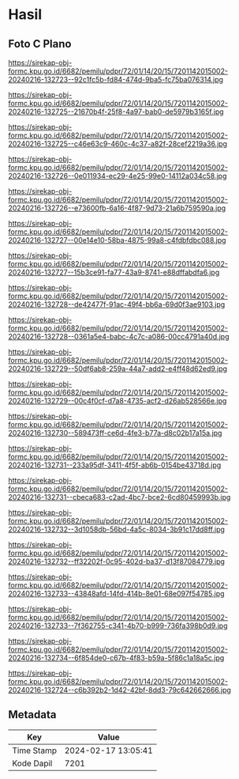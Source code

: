 # Hasil

## Foto C Plano

https://sirekap-obj-formc.kpu.go.id/6682/pemilu/pdpr/72/01/14/20/15/7201142015002-20240216-132723--92c1fc5b-fd84-474d-9ba5-fc75ba076314.jpg

https://sirekap-obj-formc.kpu.go.id/6682/pemilu/pdpr/72/01/14/20/15/7201142015002-20240216-132725--21670b4f-25f8-4a97-bab0-de5979b3165f.jpg

https://sirekap-obj-formc.kpu.go.id/6682/pemilu/pdpr/72/01/14/20/15/7201142015002-20240216-132725--c46e63c9-460c-4c37-a82f-28cef2219a36.jpg

https://sirekap-obj-formc.kpu.go.id/6682/pemilu/pdpr/72/01/14/20/15/7201142015002-20240216-132726--0e011934-ec29-4e25-99e0-14112a034c58.jpg

https://sirekap-obj-formc.kpu.go.id/6682/pemilu/pdpr/72/01/14/20/15/7201142015002-20240216-132726--e73600fb-6a16-4f87-9d73-21a6b759590a.jpg

https://sirekap-obj-formc.kpu.go.id/6682/pemilu/pdpr/72/01/14/20/15/7201142015002-20240216-132727--00e14e10-58ba-4875-99a8-c4fdbfdbc088.jpg

https://sirekap-obj-formc.kpu.go.id/6682/pemilu/pdpr/72/01/14/20/15/7201142015002-20240216-132727--15b3ce91-fa77-43a9-8741-e88dffabdfa6.jpg

https://sirekap-obj-formc.kpu.go.id/6682/pemilu/pdpr/72/01/14/20/15/7201142015002-20240216-132728--de42477f-91ac-49f4-bb6a-69d0f3ae9103.jpg

https://sirekap-obj-formc.kpu.go.id/6682/pemilu/pdpr/72/01/14/20/15/7201142015002-20240216-132728--0361a5e4-babc-4c7c-a086-00cc4791a40d.jpg

https://sirekap-obj-formc.kpu.go.id/6682/pemilu/pdpr/72/01/14/20/15/7201142015002-20240216-132729--50df6ab8-259a-44a7-add2-e4ff48d62ed9.jpg

https://sirekap-obj-formc.kpu.go.id/6682/pemilu/pdpr/72/01/14/20/15/7201142015002-20240216-132729--00c4f0cf-d7a8-4735-acf2-d26ab528566e.jpg

https://sirekap-obj-formc.kpu.go.id/6682/pemilu/pdpr/72/01/14/20/15/7201142015002-20240216-132730--589473ff-ce6d-4fe3-b77a-d8c02b17a15a.jpg

https://sirekap-obj-formc.kpu.go.id/6682/pemilu/pdpr/72/01/14/20/15/7201142015002-20240216-132731--233a95df-3411-4f5f-ab6b-0154be43718d.jpg

https://sirekap-obj-formc.kpu.go.id/6682/pemilu/pdpr/72/01/14/20/15/7201142015002-20240216-132731--cbeca683-c2ad-4bc7-bce2-6cd80459993b.jpg

https://sirekap-obj-formc.kpu.go.id/6682/pemilu/pdpr/72/01/14/20/15/7201142015002-20240216-132732--3d1058db-56bd-4a5c-8034-3b91c17dd8ff.jpg

https://sirekap-obj-formc.kpu.go.id/6682/pemilu/pdpr/72/01/14/20/15/7201142015002-20240216-132732--ff32202f-0c95-402d-ba37-d13f87084779.jpg

https://sirekap-obj-formc.kpu.go.id/6682/pemilu/pdpr/72/01/14/20/15/7201142015002-20240216-132733--43848afd-14fd-414b-8e01-68e097f54785.jpg

https://sirekap-obj-formc.kpu.go.id/6682/pemilu/pdpr/72/01/14/20/15/7201142015002-20240216-132733--7f362755-c341-4b70-b999-736fa398b0d9.jpg

https://sirekap-obj-formc.kpu.go.id/6682/pemilu/pdpr/72/01/14/20/15/7201142015002-20240216-132734--6f854de0-c67b-4f83-b59a-5f86c1a18a5c.jpg

https://sirekap-obj-formc.kpu.go.id/6682/pemilu/pdpr/72/01/14/20/15/7201142015002-20240216-132724--c6b392b2-1d42-42bf-8dd3-79c642662666.jpg


## Metadata

| Key        | Value               |
| ---------- | ------------------- |
| Time Stamp | 2024-02-17 13:05:41 |
| Kode Dapil | 7201                |



